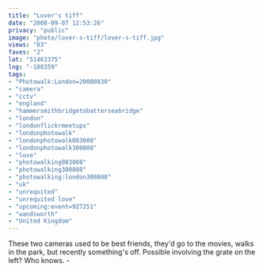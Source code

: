 ```yaml
---
title: "Lover's tiff"
date: "2008-09-07 12:53:26"
privacy: "public"
image: "photo/lover-s-tiff/lover-s-tiff.jpg"
views: "83"
faves: "2"
lat: "51463375"
lng: "-188359"
tags:
- "Photowalk:London=20080830"
- "camera"
- "cctv"
- "england"
- "hammersmithbridgetobatterseabridge"
- "london"
- "londonflickrmeetups"
- "londonphotowalk"
- "londonphotowalk083008"
- "londonphotowalk300808"
- "love"
- "photowalking083008"
- "photowalking300808"
- "photowalking:london300808"
- "uk"
- "unrequited"
- "unrequited love"
- "upcoming:event=927251"
- "wandsworth"
- "United Kingdom"
---
```

These two cameras used to be best friends, they'd go to the movies, walks in the park, but recently something's off. Possible involving the grate on the left? Who knows. - <a href="/photos/2008/09/07/lovers-tiff"></a>
